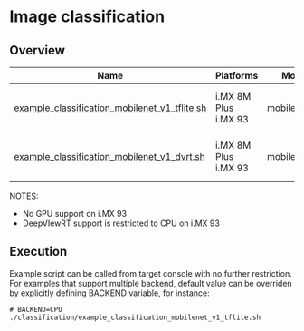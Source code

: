# Image classification

## Overview
Name | Platforms | Model | ML engine | Backend | Features
--- | --- | --- | --- | --- | ---
[example_classification_mobilenet_v1_tflite.sh](./example_classification_mobilenet_v1_tflite.sh) | i.MX 8M Plus <br> i.MX 93 | mobilenet_v1 | TFLite | NPU (defaut)<br>GPU<br>CPU<br> | camera<br>gst-launch<br>
[example_classification_mobilenet_v1_dvrt.sh](./example_classification_mobilenet_v1_dvrt.sh) | i.MX 8M Plus <br> i.MX 93 | mobilenet_v1 | DeepViewRT | NPU (defaut)<br>GPU<br>CPU<br> | camera<br>gst-launch<br>

NOTES:
* No GPU support on i.MX 93
* DeepVIewRT support is restricted to CPU on i.MX 93

## Execution
Example script can be called from target console with no further restriction. For examples that support multiple backend, default value can be overriden by explicitly defining BACKEND variable, for instance:
```
# BACKEND=CPU ./classification/example_classification_mobilenet_v1_tflite.sh
```